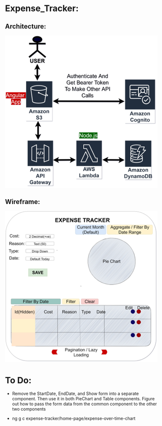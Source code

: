 # Expense_Tracker:

## Architecture:
![Expense Tracker Serverless Architecture](https://github.com/sriram-ponangi/expense_tracker/blob/master/Serverless%20Application%20Architecture.jpg)
## Wireframe:
![Expense Tracker Wireframe](https://github.com/sriram-ponangi/expense_tracker/blob/master/Application%20Wireframe.jpg)



# To Do:
- Remove the StartDate, EndDate, and Show form into a separate component. Then use it in both PieChart and Table components. Figure out how to pass the form data from the common component to the other two components

- ng g c expense-tracker/home-page/expense-over-time-chart
